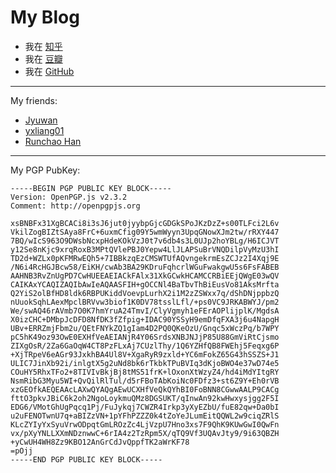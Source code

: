# My Blog

<!-- ex_nonav -->

+ 我在 [知乎](https://www.zhihu.com/people/LiqueurTofu/)
+ 我在 [豆瓣](https://www.douban.com/people/NanderFour/)
+ 我在 [GitHub](https://github.com/ChrisLinn)

---

My friends:

+ [Jyuwan](https://www.douban.com/people/10566855/)
+ [yxliang01](https://github.com/yxliang01)
+ [Runchao Han](https://github.com/SebastianElvis)

---

My PGP PubKey:

```
-----BEGIN PGP PUBLIC KEY BLOCK-----
Version: OpenPGP.js v2.3.2
Comment: http://openpgpjs.org

xsBNBFx31XgBCACi8i3sJ6jut0jyybpGjcGDGkSPoJKzDzZ+s00TLFci2L6v
VkilZogBIZtSAya8FrC+6uxmCfig09Y5wmWyyn3UpqGNowXJm2tw/rRXY447
7BQ/wIcS963O9DWsbNcxpHdeKOkVzJ0t7v6db4s3L0UJp2hoYBLg/H6ICJVT
y12Se8nKjc9xrqRoxB3MPtQVlePBJ0Yepw4LlJLAPSuBrVNQDilpVyMzU3hI
TD2d+WZLx0pKFMRwEQh5+7IBBkzqEzCMSWTUfAQvngekrmEsZCJz2I4Xqj9E
/N6i4RcHGJBcw58/EiKH/cwAb3BA29KDruFqhcrlWGuFwakgwU5s6FsFABEB
AAHNB3RvZnUgPD7CwHUEEAEIACkFAlx31XkGCwkHCAMCCRBiEEjQWgE03wQV
CAIKAxYCAQIZAQIbAwIeAQAASFIH+gOCCNl4BaTbvThBiEusVo81AksMrfta
Q2YiS2olBfHD8ldk6RBPUKiddVoevpLurhX2i1M2zZSWxx7q/dShDNjppbzQ
nUuokSqhLAexMpclBRVvw3biof1K0DV78tsslLfl/+ps0VC9JRKABWYJ/pm2
We/swAQ46rAVmb7O0K7hmYruA24TmvI/ClyVgmyh1eFErAOPlijplK/MgdsA
X0izCHC+DMbpJcDFD8NfDK3fZfpig+IDAC90YSSyH9emDfqFXA3j6u4NapgH
UBv+ERRZmjFbm2u/QEtFNYkZQ1gIam4D2PQ0QKeOzU/Gnqc5xWczPq/b7WPY
pC5hK49oz93OwE0EXHfVeAEIANjR4Y06SrdsXNBJNJjP85U88GmViRtCjsmo
ZIXgOsR/2Za6GaOqW4CT8PzFLxAj7CUzlThy/1Q6YZHfQB8FWEhj5Feqxg6P
+XjTRpeV6eAGr93JxkhBA4Ul8V+XgaRyR9zxld+YC6mFokZ65G43hSSZS+J1
ULIC7JinXb92i/inlgtX5g2uNd8bk6rTkbkTPuBVIq3dKjoBWO4e37wD74e5
COuHY5RhxTFo2+8TIVIvBkjBj8tMS51frK+lOxonXtWzyZ4/hd4iMdYItgRY
NsmRibG3Myu5WI+QvQilRlTul/d5rFBoTAbKoiNc0FDfz3+st6Z9Y+Eh0rVB
xzGEOfkAEQEAAcLAXwQYAQgAEwUCXHfVeQkQYhBI0FoBNN8CGwwAALP9CACg
fttO3pkvJBiC6k2oh2NgoLoykmuQMz8DGSUKT/qInwAn92kwHwxysjgg2F5I
EDG6/VMotGhUgPqcq1Pj/FuJykqj7CWZR4Irkp3yXyEZbU/fuE82qw+Da0bI
u2uFENOTwnU7q+aBIZzVN+1pYFhPZZZ0k4tZoYeJLumEitQQWL2w9ciqZRlS
KLcZYIyYxSyuVrwODpqtGmLROzZc4LjVzpU7Hno3xs7F9QhK9KUwGwI0QwFn
vx/pXyYNLLXXmNDznwwC+6rIA4z2TzRpm5X/qTQ9Vf3UQAvJty9/9i63QBZH
+yCwUH4WH8Zz9KBO12AnGrCdJvQppfTK2aWrKF78
=pOjj
-----END PGP PUBLIC KEY BLOCK-----
```
